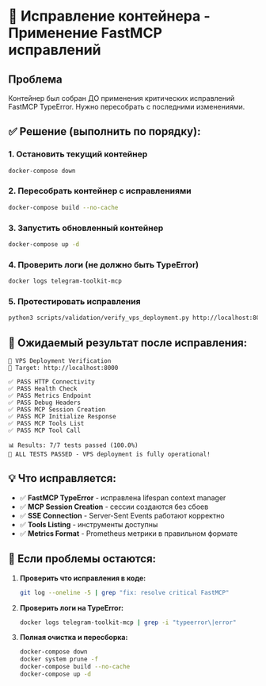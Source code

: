 # 🔧 Исправление контейнера - Применение FastMCP исправлений

## Проблема
Контейнер был собран ДО применения критических исправлений FastMCP TypeError. Нужно пересобрать с последними изменениями.

## ✅ Решение (выполнить по порядку):

### 1. Остановить текущий контейнер
```bash
docker-compose down
```

### 2. Пересобрать контейнер с исправлениями
```bash
docker-compose build --no-cache
```

### 3. Запустить обновленный контейнер
```bash
docker-compose up -d
```

### 4. Проверить логи (не должно быть TypeError)
```bash
docker logs telegram-toolkit-mcp
```

### 5. Протестировать исправления
```bash
python3 scripts/validation/verify_vps_deployment.py http://localhost:8000
```

## 🎯 Ожидаемый результат после исправления:

```
🚀 VPS Deployment Verification
🎯 Target: http://localhost:8000

✅ PASS HTTP Connectivity
✅ PASS Health Check
✅ PASS Metrics Endpoint
✅ PASS Debug Headers
✅ PASS MCP Session Creation
✅ PASS MCP Initialize Response
✅ PASS MCP Tools List
✅ PASS MCP Tool Call

📊 Results: 7/7 tests passed (100.0%)
🎉 ALL TESTS PASSED - VPS deployment is fully operational!
```

## 💡 Что исправляется:

- ✅ **FastMCP TypeError** - исправлена lifespan context manager
- ✅ **MCP Session Creation** - сессии создаются без сбоев
- ✅ **SSE Connection** - Server-Sent Events работают корректно
- ✅ **Tools Listing** - инструменты доступны
- ✅ **Metrics Format** - Prometheus метрики в правильном формате

## 🚨 Если проблемы остаются:

1. **Проверить что исправления в коде:**
   ```bash
   git log --oneline -5 | grep "fix: resolve critical FastMCP"
   ```

2. **Проверить логи на TypeError:**
   ```bash
   docker logs telegram-toolkit-mcp | grep -i "typeerror\|error"
   ```

3. **Полная очистка и пересборка:**
   ```bash
   docker-compose down
   docker system prune -f
   docker-compose build --no-cache
   docker-compose up -d
   ```

